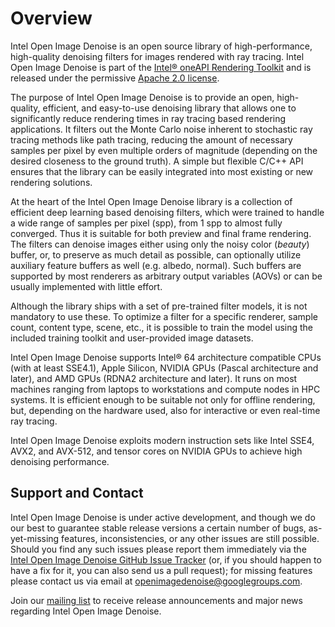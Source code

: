 Overview
========

Intel Open Image Denoise is an open source library of high-performance,
high-quality denoising filters for images rendered with ray tracing.
Intel Open Image Denoise is part of the
[Intel® oneAPI Rendering Toolkit](https://software.intel.com/en-us/oneapi/render-kit)
and is released under the permissive
[Apache 2.0 license](http://www.apache.org/licenses/LICENSE-2.0).

The purpose of Intel Open Image Denoise is to provide an open, high-quality,
efficient, and easy-to-use denoising library that allows one to significantly
reduce rendering times in ray tracing based rendering applications. It filters
out the Monte Carlo noise inherent to stochastic ray tracing methods like path
tracing, reducing the amount of necessary samples per pixel by even multiple
orders of magnitude (depending on the desired closeness to the ground truth).
A simple but flexible C/C++ API ensures that the library can be easily
integrated into most existing or new rendering solutions.

At the heart of the Intel Open Image Denoise library is a collection of
efficient deep learning based denoising filters, which were trained to handle
a wide range of samples per pixel (spp), from 1 spp to almost fully converged.
Thus it is suitable for both preview and final frame rendering. The filters can
denoise images either using only the noisy color (*beauty*) buffer, or, to
preserve as much detail as possible, can optionally utilize auxiliary feature
buffers as well (e.g. albedo, normal). Such buffers are supported by most
renderers as arbitrary output variables (AOVs) or can be usually implemented
with little effort.

Although the library ships with a set of pre-trained filter models, it is not
mandatory to use these. To optimize a filter for a specific renderer, sample
count, content type, scene, etc., it is possible to train the model using the
included training toolkit and user-provided image datasets.

Intel Open Image Denoise supports Intel® 64 architecture compatible CPUs
(with at least SSE4.1), Apple Silicon, NVIDIA GPUs (Pascal architecture and
later), and AMD GPUs (RDNA2 architecture and later). It runs on most machines
ranging from laptops to workstations and compute nodes in HPC systems. It is
efficient enough to be suitable not only for offline rendering, but, depending
on the hardware used, also for interactive or even real-time ray tracing.

Intel Open Image Denoise exploits modern instruction sets like Intel SSE4, AVX2,
and AVX-512, and tensor cores on NVIDIA GPUs to achieve high denoising
performance.


Support and Contact
-------------------

Intel Open Image Denoise is under active development, and though we do our best
to guarantee stable release versions a certain number of bugs, as-yet-missing
features, inconsistencies, or any other issues are still possible. Should you
find any such issues please report them immediately via the
[Intel Open Image Denoise GitHub Issue Tracker](https://github.com/OpenImageDenoise/oidn/issues)
(or, if you should happen to have a fix for it, you can also send us a pull
request); for missing features please contact us via email at
<openimagedenoise@googlegroups.com>.

Join our [mailing list](https://groups.google.com/d/forum/openimagedenoise/) to
receive release announcements and major news regarding Intel Open Image Denoise.
